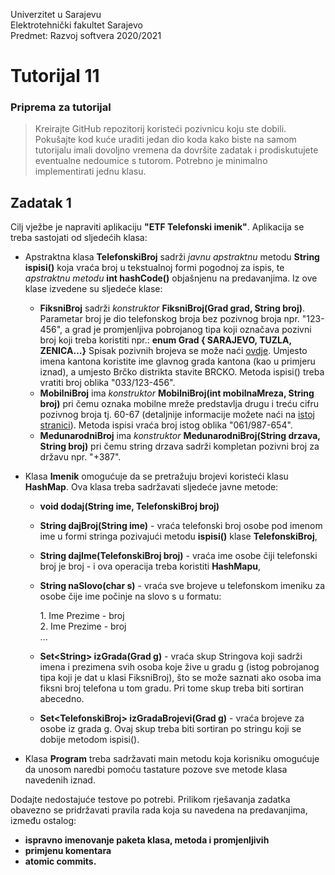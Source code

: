 Univerzitet u Sarajevu\
Elektrotehnički fakultet Sarajevo\
Predmet: Razvoj softvera 2020/2021

# Tutorijal 11
### Priprema za tutorijal
>Kreirajte GitHub repozitorij koristeći pozivnicu koju ste dobili.
Pokušajte kod kuće uraditi jedan dio koda kako biste na samom tutorijalu 
imali dovoljno vremena da dovršite zadatak i prodiskutujete eventualne nedoumice s tutorom. 
Potrebno je minimalno implementirati jednu klasu.
>
Zadatak 1
----------------------
Cilj vježbe je napraviti aplikaciju <b>"ETF Telefonski imenik"</b>. 
Aplikacija se treba sastojati od sljedećih klasa:
- Apstraktna klasa <b>TelefonskiBroj</b> sadrži <i>javnu apstraktnu</i> metodu <b>String ispisi()</b> 
koja vraća broj u tekstualnoj formi pogodnoj za ispis, 
te <i>apstraktnu metodu</i> <b>int hashCode()</b> objašnjenu na predavanjima. 
Iz ove klase izvedene su sljedeće klase:
  - <b>FiksniBroj</b> sadrži <i>konstruktor</i> <b>FiksniBroj(Grad grad, String broj)</b>. 
  Parametar broj je dio telefonskog broja bez pozivnog broja npr. "123-456", a grad je promjenljiva pobrojanog tipa koji označava pozivni broj koji treba koristiti npr.:
	<b>enum Grad { SARAJEVO, TUZLA, ZENICA…}</b>
Spisak pozivnih brojeva se može naći [ovdje](https://bs.wikipedia.org/w/index.php?title=Spisak_pozivnih_brojeva_u_Bosni_i_Hercegovini&oldid=2947297). 
Umjesto imena kantona koristite ime glavnog grada kantona (kao u primjeru iznad), 
a umjesto Brčko distrikta stavite BRCKO. Metoda ispisi() treba vratiti broj oblika "033/123-456".
  - <b>MobilniBroj</b> ima <i>konstruktor</i> <b>MobilniBroj(int mobilnaMreza, String broj)</b> pri čemu oznaka mobilne mreže predstavlja drugu i treću cifru pozivnog broja tj. 60-67 (detaljnije informacije možete naći na [istoj stranici](https://bs.wikipedia.org/w/index.php?title=Spisak_pozivnih_brojeva_u_Bosni_i_Hercegovini&oldid=2947297)). 
  Metoda ispisi vraća broj istog oblika "061/987-654".
  - <b>MedunarodniBroj</b> ima <i>konstruktor</i> <b>MedunarodniBroj(String drzava, String broj)</b> pri čemu string drzava sadrži kompletan pozivni broj za državu npr. "+387".


- Klasa <b>Imenik</b> omogućuje da se pretražuju brojevi koristeći klasu <b>HashMap</b>. 
Ova klasa treba sadržavati sljedeće javne metode:
  - <b>void dodaj(String ime, TelefonskiBroj broj)</b>
  - <b>String dajBroj(String ime)</b> - vraća telefonski broj osobe pod imenom ime u formi stringa pozivajući metodu <b>ispisi()</b> klase <b>TelefonskiBroj</b>,
  - <b>String dajIme(TelefonskiBroj broj)</b> - vraća ime osobe čiji telefonski broj je broj - i ova operacija treba koristiti <b>HashMapu</b>,
  - <b>String naSlovo(char s)</b> - vraća sve brojeve u telefonskom imeniku za osobe čije ime počinje na slovo s u formatu:
    <div>
    1. Ime Prezime - broj<br>
    2. Ime Prezime - broj<br>
    ...
    </div>
  
  - <b>Set\<String> izGrada(Grad g)</b> - vraća skup Stringova koji sadrži imena i prezimena svih osoba koje žive u gradu g (istog pobrojanog tipa koji je dat u klasi FiksniBroj), što se može saznati ako osoba ima fiksni broj telefona u tom gradu. Pri tome skup treba biti sortiran abecedno.
  - <b>Set\<TelefonskiBroj> izGradaBrojevi(Grad g)</b> - vraća brojeve za osobe iz grada g. Ovaj skup treba biti sortiran po stringu koji se dobije metodom ispisi().

- Klasa <b>Program</b> treba sadržavati main metodu koja korisniku omogućuje da unosom naredbi pomoću tastature pozove sve metode klasa navedenih iznad.

Dodajte nedostajuće testove po potrebi. Prilikom rješavanja zadatka obavezno se pridržavati pravila rada koja su navedena na predavanjima, između ostalog:
- <b>ispravno imenovanje paketa klasa, metoda i promjenljivih
- primjenu komentara
- atomic commits.</b>

